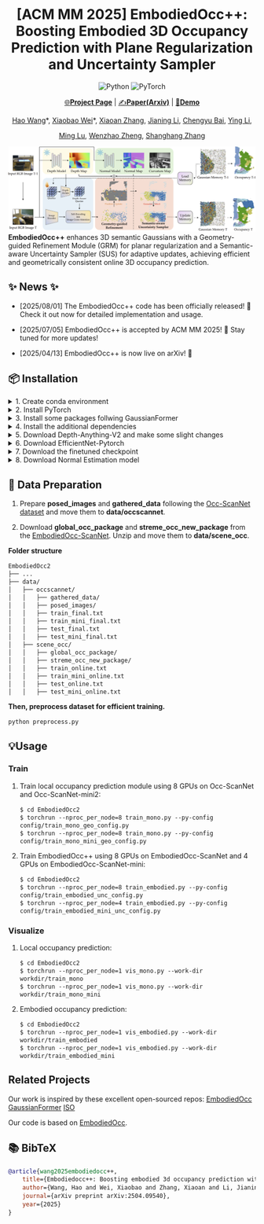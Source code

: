 <div align="center">

# [ACM MM 2025] EmbodiedOcc++: Boosting Embodied 3D Occupancy Prediction with Plane Regularization and Uncertainty Sampler

![Python](https://img.shields.io/badge/python-3670A0?style=for-the-badge&logo=python&logoColor=ffdd54)
![PyTorch](https://img.shields.io/badge/PyTorch-%23EE4C2C.svg?style=for-the-badge&logo=PyTorch&logoColor=white)
  
[🌐**Project Page**](https://pkuhaowang.github.io/EmbodiedOcc2/) | [✍️**Paper(Arxiv)**](https://arxiv.org/abs/2504.09540) | [🎥**Demo**](https://pkuhaowang.github.io/EmbodiedOcc2/)

[Hao Wang](https://pkuhaowang.github.io/)\*, [Xiaobao Wei](https://ucwxb.github.io/)\*, [Xiaoan Zhang](https://github.com/Paipai-zxa), [Jianing Li](https://github.com/NorthSummer), [Chengyu Bai](https://github.com/Bbmyy), [Ying Li](https://github.com/myendless1),

[Ming Lu](https://lu-m13.github.io/), [Wenzhao Zheng](https://wzzheng.net/), [Shanghang Zhang](https://www.shanghangzhang.com)

</div>


![](assets/method.png)
**EmbodiedOcc++** enhances 3D semantic Gaussians with a Geometry-guided Refinement Module (GRM) for planar regularization and a Semantic-aware Uncertainty Sampler (SUS) for adaptive updates, achieving efficient and geometrically consistent online 3D occupancy prediction.

## ✨ News ✨
- [2025/08/01] The EmbodiedOcc++ code has been officially released! 🎉 Check it out now for detailed implementation and usage.

- [2025/07/05] EmbodiedOcc++ is accepted by ACM MM 2025! 🎉 Stay tuned for more updates!

- [2025/04/13] EmbodiedOcc++ is now live on arXiv! 🚀 


## 📦 Installation

<details>
<summary>1. Create conda environment</summary>

```bash
conda create -n embodiedocc python=3.8.19
conda activate embodiedocc
```

</details>

<details>
<summary>2. Install PyTorch</summary>

```bash
pip install torch==1.12.1 torchvision==0.13.1 torchaudio==0.12.1 --index-url https://download.pytorch.org/whl/cu113
```

</details>

<details>
<summary>3. Install some packages follwing GaussianFormer</summary>

3.1. Install packages from MMLab

```bash
pip install openmim==0.3.9
mim install mmcv==2.0.1
mim install mmdet==3.0.0
mim install mmsegmentation==1.2.2
mim install mmdet3d==1.1.1
```

3.2. Install other packages
```bash
pip install spconv-cu114==2.3.6
pip install timm
pip install vtk==9.0.1
```

3.3. Install custom CUDA ops
```bash
git clone --recursive https://github.com/PKUHaoWang/EmbodiedOcc2.git
cd EmbodiedOcc2
cd model/encoder/gaussianformer/ops && pip install -e .
cd model/head/gaussian_occ_head/ops/localagg && pip install -e .
```

</details>

<details>
<summary>4. Install the additional dependencies</summary>

```bash
cd EmbodiedOcc2
pip install -r requirements.txt
```

</details>

<details>
<summary>5. Download Depth-Anything-V2 and make some slight changes</summary>
 
```bash
cd EmbodiedOcc2
git clone https://github.com/DepthAnything/Depth-Anything-V2.git
```

**Folder structure**
```
EmbodiedOcc2
├── ...
├── Depth-Anything-V2
```

Go to **Depth-Anything-V2/metric_depth/depth_anything_v2/dpt.py** and change the function **infer_image** in the class **DepthAnythingV2** as follows:
```Python
def infer_image(self, image, h_, w_, input_size=518):
    depth = self.forward(image)
    depth = F.interpolate(depth[:, None], (h_, w_), mode="bilinear", align_corners=True)[0, 0]
    return depth
```

</details>

<details>
<summary>6. Download EfficientNet-Pytorch</summary>
 
```bash
cd EmbodiedOcc2
git clone https://github.com/lukemelas/EfficientNet-PyTorch.git
```

**Folder structure**
```
EmbodiedOcc2
├── ...
├── Depth-Anything-V2
├── EfficientNet-Pytorch
```

</details>

<details>
<summary>7. Download the finetuned checkpoint </summary>

Download the [finetuned checkpoint](https://huggingface.co/YkiWu/EmbodiedOcc) of Depth-Anything-V2 on Occ-ScanNet and put it under the **checkpoints**

**Folder structure**
```
EmbodiedOcc2
├── ...
├── checkpoints/
│   ├── finetune_scannet_depthanythingv2.pth
```

</details>

<details>
<summary>8. Download Normal Estimation model</summary>

```bash
git clone https://github.com/baegwangbin/surface_normal_uncertainty.git
```

Following the [guide](https://github.com/baegwangbin/surface_normal_uncertainty/blob/main/ReadMe.md) to download the checkpoint of ScanNet.

</details>

## 🧩 Data Preparation

1. Prepare **posed_images** and **gathered_data** following the [Occ-ScanNet dataset](https://huggingface.co/datasets/hongxiaoy/OccScanNet) and move them to **data/occscannet**.

2. Download **global_occ_package** and **streme_occ_new_package** from the [EmbodiedOcc-ScanNet](https://huggingface.co/datasets/YkiWu/EmbodiedOcc-ScanNet).
Unzip and move them to **data/scene_occ**.

**Folder structure**
```
EmbodiedOcc2
├── ...
├── data/
│   ├── occscannet/
│   │   ├── gathered_data/
│   │   ├── posed_images/
│   │   ├── train_final.txt
│   │   ├── train_mini_final.txt
│   │   ├── test_final.txt
│   │   ├── test_mini_final.txt
│   ├── scene_occ/
│   │   ├── global_occ_package/
│   │   ├── streme_occ_new_package/
│   │   ├── train_online.txt
│   │   ├── train_mini_online.txt
│   │   ├── test_online.txt
│   │   ├── test_mini_online.txt
```

**Then, preprocess dataset for efficient training.**

```bash
python preprocess.py
```

## 💡Usage

### Train

1. Train local occupancy prediction module using 8 GPUs on Occ-ScanNet and Occ-ScanNet-mini2:
    ```
    $ cd EmbodiedOcc2
    $ torchrun --nproc_per_node=8 train_mono.py --py-config config/train_mono_geo_config.py
    $ torchrun --nproc_per_node=8 train_mono.py --py-config config/train_mono_mini_geo_config.py
    ```
2. Train EmbodiedOcc++ using 8 GPUs on EmbodiedOcc-ScanNet and 4 GPUs on EmbodiedOcc-ScanNet-mini:
    ```
    $ cd EmbodiedOcc2
    $ torchrun --nproc_per_node=8 train_embodied.py --py-config config/train_embodied_unc_config.py
    $ torchrun --nproc_per_node=4 train_embodied.py --py-config config/train_embodied_mini_unc_config.py
    ```

### Visualize

1. Local occupancy prediction:
    ```
    $ cd EmbodiedOcc2
    $ torchrun --nproc_per_node=1 vis_mono.py --work-dir workdir/train_mono 
    $ torchrun --nproc_per_node=1 vis_mono.py --work-dir workdir/train_mono_mini
    ```

2. Embodied occupancy prediction:
    ```
    $ cd EmbodiedOcc2
    $ torchrun --nproc_per_node=1 vis_embodied.py --work-dir workdir/train_embodied
    $ torchrun --nproc_per_node=1 vis_embodied.py --work-dir workdir/train_embodied_mini
    ```

## Related Projects

Our work is inspired by these excellent open-sourced repos:
[EmbodiedOcc](https://github.com/YkiWu/EmbodiedOcc)
[GaussianFormer](https://github.com/huang-yh/GaussianFormer)
[ISO](https://github.com/hongxiaoy/ISO)

Our code is based on [EmbodiedOcc](https://github.com/YkiWu/EmbodiedOcc).


## 📚 BibTeX 

```bibtex
@article{wang2025embodiedocc++,
    title={Embodiedocc++: Boosting embodied 3d occupancy prediction with plane regularization and uncertainty sampler},
    author={Wang, Hao and Wei, Xiaobao and Zhang, Xiaoan and Li, Jianing and Bai, Chengyu and Li, Ying and Lu, Ming and Zheng, Wenzhao and Zhang, Shanghang},
    journal={arXiv preprint arXiv:2504.09540},
    year={2025}
}
```
